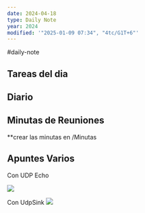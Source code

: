 ```yaml
---
date: 2024-04-18
type: Daily Note
year: 2024
modified: '"2025-01-09 07:34", "4tc/G1T+6"'
---
```

#daily-note

## Tareas del dia

## Diario

## Minutas de Reuniones
**crear las minutas en /Minutas

## Apuntes Varios

Con UDP Echo

![](Pasted%20image%2020240418201604.png)

Con UdpSink
![](Pasted%20image%2020240418201909.png)